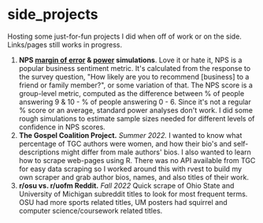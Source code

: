 # side_projects
Hosting some just-for-fun projects I did when off of work or on the side. Links/pages still works in progress. 

1. **NPS [margin of error](https://sdeochen.github.io/side_projects/nps_simulation.html) & [power](https://sdeochen.github.io/side_projects/nps_power_simulation.html) simulations**. Love it or hate it, NPS is a popular business sentiment metric. It's calculated from the response to the survey question, "How likely are you to recommend [business] to a friend or family member?", or some variation of that. The NPS score is a group-level metric, computed as the difference between % of people answering 9 & 10 - % of people answering 0 - 6. Since it's not a regular % score or an average, standard power analyses don't work. I did some rough simulations to estimate sample sizes needed for different levels of confidence in NPS scores.
2. **The Gospel Coalition Project.** *Summer 2022.* I wanted to know what percentage of TGC authors were women, and how their bio's and self-descriptions might differ from male authors' bios. I also wanted to learn how to scrape web-pages using R. There was no API available from TGC for easy data scraping so I worked around this with rvest to build my own scraper and grab author bios, names, and also titles of their work. 
2. **r/osu vs. r/uofm Reddit.** *Fall 2022* Quick scrape of Ohio State and University of Michigan subreddit titles to look for most frequent terms. OSU had more sports related titles, UM posters had squirrel and computer science/coursework related titles.


